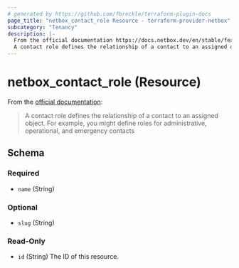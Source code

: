 ```yaml
---
# generated by https://github.com/fbreckle/terraform-plugin-docs
page_title: "netbox_contact_role Resource - terraform-provider-netbox"
subcategory: "Tenancy"
description: |-
  From the official documentation https://docs.netbox.dev/en/stable/features/contacts/#contactroles:
  A contact role defines the relationship of a contact to an assigned object. For example, you might define roles for administrative, operational, and emergency contacts
---
```


# netbox_contact_role (Resource)

From the [official documentation](https://docs.netbox.dev/en/stable/features/contacts/#contactroles):

> A contact role defines the relationship of a contact to an assigned object. For example, you might define roles for administrative, operational, and emergency contacts



<!-- schema generated by tfplugindocs -->
## Schema

### Required

- `name` (String)

### Optional

- `slug` (String)

### Read-Only

- `id` (String) The ID of this resource.
